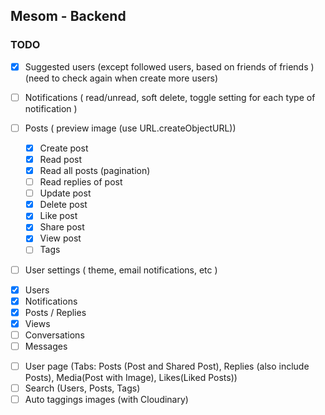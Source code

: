 ## Mesom - Backend

### TODO

<!-- features -->

- [x] Suggested users (except followed users, based on friends of friends ) (need to check again when create more users)
- [ ] Notifications ( read/unread, soft delete, toggle setting for each type of notification )
- [ ] Posts ( preview image (use URL.createObjectURL))

  - [x] Create post
  - [x] Read post
  - [x] Read all posts (pagination)
  - [ ] Read replies of post
  - [ ] Update post
  - [x] Delete post
  - [x] Like post
  - [x] Share post
  - [x] View post
  - [ ] Tags

- [ ] User settings ( theme, email notifications, etc )

<!-- models -->

- [x] Users
- [x] Notifications
- [x] Posts / Replies
- [x] Views
- [ ] Conversations
- [ ] Messages

<!-- More -->

- [ ] User page (Tabs: Posts (Post and Shared Post), Replies (also include Posts), Media(Post with Image), Likes(Liked Posts))
- [ ] Search (Users, Posts, Tags)
- [ ] Auto taggings images (with Cloudinary)
